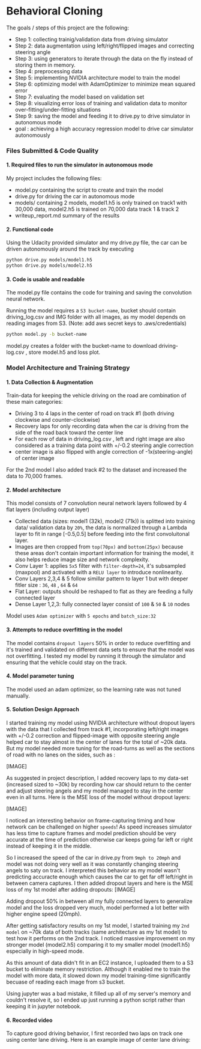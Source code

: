 # **Behavioral Cloning** 

The goals / steps of this project are the following:

* Step 1: collecting trainig/validation data from driving simulator
* Step 2: data augmentation using left/right/flipped images and correcting steering angle 
* Step 3: using generators to iterate through the data on the fly instead of storing them in memory.
* Step 4: preprocessing data 
* Step 5: implementing NVIDIA architecture model to train the model
* Step 6: optimizing model with AdamOptimizer to minimize mean squared error
* Step 7: evaluating the model based on validation set
* Step 8: visualizing error loss of training and validation data to monitor over-fitting/under-fitting situations
* Step 9: saving the model and feeding it to drive.py to drive simulator in autonomous mode
* goal : achieving a high accuracy regression model to drive car simulator autonomously 

### Files Submitted & Code Quality

#### 1. Required files to run the simulator in autonomous mode

My project includes the following files:
* model.py containing the script to create and train the model
* drive.py for driving the car in autonomous mode
* models/ containing 2 models, model1.h5 is only trained on track1 with 30,000 data, model2.h5 is trained on 70,000 data track 1 & track 2
* writeup_report.md summary of the results

#### 2. Functional code

Using the Udacity provided simulator and my drive.py file, the car can be driven autonomously around the track by executing 
```sh
python drive.py models/model1.h5
python drive.py models/model2.h5
```

#### 3. Code is usable and readable

The model.py file contains the code for training and saving the convolution neural network. 

Running the model requires a `S3 bucket-name`, bucket should contain driving_log.csv and IMG folder with all images, as my model depends on reading images from S3. (Note: add aws secret keys to .aws/credentials)
```sh
python model.py -b bucket-name
```
model.py creates a folder with the bucket-name to download driving-log.csv , store model.h5 and loss plot.

### Model Architecture and Training Strategy

#### 1. Data Collection & Augmentation

Train-data for keeping the vehicle driving on the road are combination of these main categories: 
 * Driving 3 to 4 laps in the center of road on track #1 (both driving clockwise and counter-clockwise)
 * Recovery laps for only recording data when the car is driving from the side of the road back toward the center line
 * For each row of data in driving_log.csv , left and right image are also considered as a training data point with +/-0.2 steering angle correction
  * center image is also flipped with angle correction of -1x(steering-angle) of center image

For the 2nd model I also added track #2 to the dataset and increased the data to 70,000 frames.

#### 2. Model architecture

This model consists of 7 convolution neural network layers followed by 4 flat layers (including output layer)

* Collected data (sizes: model1 (32k), model2 (71k)) is splitted into training data/ validation data by `20%`, the data is normalized through a Lambda layer to fit in range [-0.5,0.5] before feeding into the first convoluitonal layer.
* Images are then cropped from `top(70px)` and `bottom(25px)` because these areas don't contain important information for training the model, it also helps reduce image size and network complexity.
* Conv Layer 1: applies `5x5` filter with `filter-depth=24`, it's subsampled (maxpool) and activated with a `RELU layer` to introduce nonlinearity.
* Conv Layers 2,3,4 & 5 follow simillar pattern to layer 1 but with deeper fitler size : `36`, `48` , `64` & `64`
* Flat Layer: outputs should be reshaped to flat as they are feeding a fully connected layer
* Dense Layer 1,2,3: fully connected layer consist of `100` & `50` & `10` nodes

Model uses `Adam optimizer` with `5 epochs` and `batch_size:32`

#### 3. Attempts to reduce overfitting in the model

The model contains `dropout layers` 50% in order to reduce overfitting and it's trained and validated on different data sets to ensure that the model was not overfitting. I tested my model by running it through the simulator and ensuring that the vehicle could stay on the track.

#### 4. Model parameter tuning

The model used an adam optimizer, so the learning rate was not tuned manually.

#### 5. Solution Design Approach

I started training my model using NVIDIA architecture without dropout layers with the data that I collected from track #1, incorporating left/right images with +/-0.2 correction and flipped-image with opposite steering angle helped car to stay almost in the center of lanes for the total of ~20k data. But my model needed more tuning for the road-turns as well as the sections of road with no lanes on the sides, such as :

[IMAGE]

As suggested in project description, I added recovery laps to my data-set (increased sized to ~30k) by recording how car should return to the center and adjust steering angels and my model managed to stay in the center even in all turns.
Here is the MSE loss of the model without dropout layers:

[IMAGE]

I noticed an interesting behavior on frame-capturing timing and how network can be challenged on higher `speeds`! As speed increases simulator has less time to capture frames and model prediction should be very accurate at the time of prediction otherwise car keeps going far left or right instead of keeping it in the middle.

So I increased the speed of the car in drive.py from `9mph to 20mph` and model was not doing very well as it was constantly changing steering angels to saty on track. I interpreted this behavior as my model wasn't predicting accuracte enough which causes the car to get far off left/right in between camera captures. I then added dropout layers and here is the MSE loss of my 1st model after adding dropouts:
[IMAGE]

Adding dropout 50% in between all my fully connected layers to generalize model and the loss dropped very much, model performed a lot better with higher engine speed (20mph).

After getting satisfactory results on my 1st model, I started training my `2nd model` on ~70k data of both tracks (same architecture as my 1st model) to test how it performs on the 2nd track. I noticed massive improvement on my stronger model (model2.h5) comparing it to my smaller model (model1.h5) especially in high-speed mode.

As this amount of data didn't fit in an EC2 instance, I uploaded them to a S3 bucket to eliminate memory restriction. Although it enabled me to train the model with more data, it slowed down my model training-time significantly becuase of reading each image from s3 bucket.

Using jupyter was a bad mistake, it filled up all of my server's memory and couldn't resolve it, so I ended up just running a python script rather than keeping it in jupyter notebook.

#### 6. Recorded video

To capture good driving behavior, I first recorded two laps on track one using center lane driving. Here is an example image of center lane driving:

